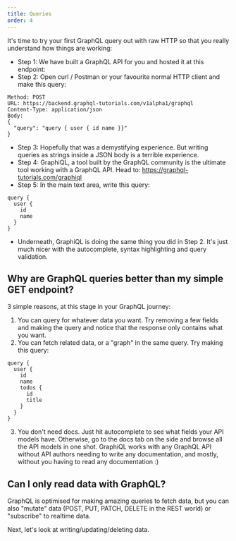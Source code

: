 ```yaml
---
title: Queries
order: 4
---
```


It's time to try your first GraphQL query out with raw HTTP so that you really understand how things are working:

- Step 1: We have built a GraphQL API for you and hosted it at this endpoint:
- Step 2: Open curl / Postman or your favourite normal HTTP client and make this query:

```
Method: POST
URL: https://backend.graphql-tutorials.com/v1alpha1/graphql
Content-Type: application/json
Body:
{
  "query": "query { user { id name }}"
}
```

- Step 3: Hopefully that was a demystifying experience. But writing queries as strings inside a JSON body is a terrible experience.
- Step 4: GraphiQL, a tool built by the GraphQL community is the ultimate tool working with a GraphQL API. Head to: https://graphql-tutorials.com/graphiql
- Step 5: In the main text area, write this query:

```
query {
  user {
    id
    name
  }
}
```

- Underneath, GraphiQL is doing the same thing you did in Step 2. It's just much nicer with the autocomplete, syntax highlighting and query validation.

## Why are GraphQL queries better than my simple GET endpoint?

3 simple reasons, at this stage in your GraphQL journey:

1. You can query for whatever data you want. Try removing a few fields and making the query and notice that the response only contains what you want.
2. You can fetch related data, or a "graph" in the same query. Try making this query:

```
query {
  user {
    id
    name
    todos {
      id
      title
    }
  }
}
```

3. You don't need docs. Just hit autocomplete to see what fields your API models have. Otherwise, go to the docs tab on the side and browse all the API models in one shot. GraphiQL works with any GraphQL API without API authors needing to write any documentation, and mostly, without you having to read any documentation :)

## Can I only read data with GraphQL?

GraphQL is optimised for making amazing queries to fetch data, but you can also "mutate" data (POST, PUT, PATCH, DELETE in the REST world) or "subscribe" to realtime data.

Next, let's look at writing/updating/deleting data.

